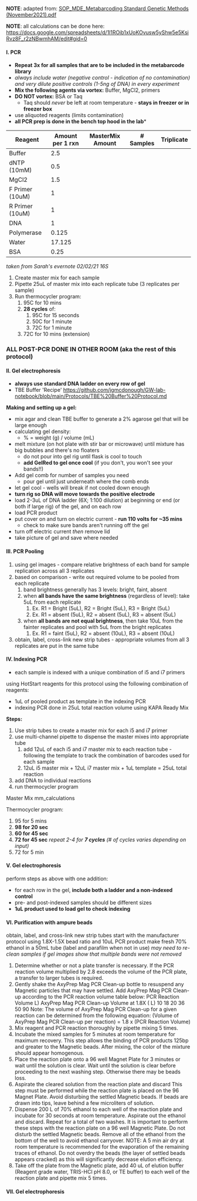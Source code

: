 **NOTE**: adapted from: [SOP_MDE_Metabarcoding Standard Genetic Methods (November2021).pdf](https://github.com/SERCCoastalDisease/Protocols/blob/main/SOP_MDE_Metabarcoding%20Standard%20Genetic%20Methods%20(November2021).pdf)

**NOTE**: all calculations can be done here: https://docs.google.com/spreadsheets/d/1l1ROib1xUoKOvusw5yShw5e5KsiRvz8F_r2zNBwmhAM/edit#gid=0


#### I. PCR
- **Repeat 3x for all samples that are to be included in the metabarcode library**
- *always include water (negative control - indication of no contamination) and very dilute positive controls (1-5ng of DNA) in every experiment*
- **Mix the following agents via vortex:** Buffer, MgCl2, primers
- **DO NOT vortex:** BSA or Taq
	- Taq should *never* be left at room temperature - **stays in freezer or in freezer box**
- use aliquoted reagents (limits contamination)
- **all PCR prep is done in the bench top hood in the lab***

| Reagent | Amount per 1 rxn | MasterMix Amount | # Samples | Triplicate |
| ---- | ---- | ---- | ---- | ---- |
| Buffer | 2.5 |  |  |  |
| dNTP (10mM) | 0.5 |  |  |  |
| MgCl2 | 1.5 |  |  |  |
| F Primer (10uM) | 1 |  |  |  |
| R Primer (10uM) | 1 |  |  |  |
| DNA | 1 |  |  |  |
| Polymerase | 0.125 |  |  |  |
| Water | 17.125 |  |  |  |
| BSA | 0.25 |  |  |  |
*taken from Sarah's evernote 02/02/21 16S*

1. Create master mix for each sample
2. Pipette 25uL of master mix into each replicate tube (3 replicates per sample)
3. Run thermocycler program:
	1. 95C for 10 mins
	2. **28 cycles** of:
		1. 95C for 15 seconds
		2. 50C for 1 minute
		3. 72C for 1 minute
	3. 72C for 10 mins (extension)


### **ALL POST-PCR DONE IN OTHER ROOM (aka the rest of this protocol)**


#### II. Gel electrophoresis
- **always use standard DNA ladder on every row of gel**
- TBE Buffer 'Recipe' https://github.com/jgmcdonough/GW-lab-notebook/blob/main/Protocols/TBE%20Buffer%20Protocol.md

**Making and setting up a gel:**
- mix agar and clean TBE buffer to generate a 2% agarose gel that will be large enough 
- calculating gel density:
	- % = weight (g) / volume (mL)
- melt mixture (on hot plate with stir bar or microwave) until mixture has big bubbles and there's no floaters
	- do not pour into gel rig until flask is cool to touch
	- **add GelRed to gel once cool** (if you don't, you won't see your bands!!)
- Add gel comb for number of samples you need
	- pour gel until just underneath where the comb ends
- let gel cool - wells will break if not cooled down enough
- **turn rig so DNA will move towards the positive electrode**
- load 2-3uL of DNA ladder (6X; 1:100 dilution) at beginning or end (or both if large rig) of the gel, and on each row
- load PCR product 
- put cover on and turn on electric current - **run 110 volts for ~35 mins**
	- check to make sure bands aren't running off the gel
- turn off electric current *then* remove lid
- take picture of gel and save where needed

#### III. PCR Pooling
1. using gel images - compare relative brightness of each band for sample replication across all 3 replicates
2. based on comparison - write out required volume to be pooled from each replicate
	1. band brightness generally has 3 levels: bright, faint, absent
	2. when **all bands have the same brightness** (regardless of level): take 5uL from each replicate
		1. Ex. R1 = Bright (5uL), R2 = Bright (5uL), R3 = Bright (5uL)
		2. Ex. R1 = absent (5uL), R2 = absent (5uL), R3 = absent (5uL)
	3. when **all bands are not equal brightness**, then take 10uL from the fainter replicates and pool with 5uL from the bright replicates
		1. Ex. R1 = faint (5uL), R2 = absent (10uL), R3 = absent (10uL)
3. obtain, label, cross-link new strip tubes - appropriate volumes from all 3 replicates are put in the same tube

#### IV. Indexing PCR 
- each sample is indexed with a unique combination of i5 and i7 primers 

using HotStart reagents for this protocol using the following combination of reagents:
- 1uL of pooled product as template in the indexing PCR
- indexing PCR done in 25uL total reaction volume using KAPA Ready Mix

**Steps:**
1. Use strip tubes to create a master mix for each i5 and i7 primer
2. use multi-channel pipette to dispense the master mixes into appropriate tube
	1. add 12uL of each i5 and i7 master mix to each reaction tube - following the template to track the combination of barcodes used for each sample
	2. 12uL i5 master mix + 12uL i7 master mix + 1uL template = 25uL total reaction
3. add DNA to individual reactions 
4. run thermocycler program

Master Mix
mm_calculations

Thermocycler program:
1. 95 for 5 mins
2. **98 for 20 sec**
3. **60 for 45 sec**
4. **72 for 45 sec** 
*repeat 2-4 for **7 cycles** (# of cycles varies depending on input)*
6. 72 for 5 min

#### V. Gel electrophoresis
perform steps as above with one addition:
- for each row in the gel, **include both a ladder and a non-indexed control**
- pre- and post-indexed samples should be different sizes
- **1uL product used to load gel to check indexing**

#### **VI. Purification with ampure beads**
obtain, label, and cross-link new strip tubes
start with the manufacturer protocol using 1.8X-1.5X bead ratio and 10uL PCR product
make fresh 70% ethanol in a 50mL tube (label and parafilm when not in use)
	 *may need to re-clean samples if gel images show that multiple bands were not removed*
1. Determine whether or not a plate transfer is necessary. If the PCR reaction volume multiplied by 2.8 exceeds the volume of the PCR plate, a transfer to larger tubes is required.
2. Gently shake the AxyPrep Mag PCR Clean-up bottle to resuspend any Magnetic particles that may have settled.  Add  AxyPrep Mag PCR Clean-up according to the PCR reaction volume table below: PCR Reaction Volume L) AxyPrep Mag PCR Clean-up Volume at 1.8X ( L) 10 18 20 36 50 90 Note: The volume of AxyPrep Mag PCR Clean-up for a given reaction can be determined from the following equation:  (Volume of AxyPrep Mag PCR Clean-up per reaction) = 1.8 x (PCR Reaction Volume)
3. Mix reagent and PCR reaction thoroughly by pipette mixing 5 times.
4. Incubate the mixed samples for 5 minutes at room temperature for maximum recovery. This step allows the binding of PCR products 125bp and greater to the Magnetic beads.  After mixing, the color of the mixture should appear homogenous.
5. Place the reaction plate onto a 96 well Magnet Plate for 3 minutes or wait until the solution is clear.  Wait until the solution is clear before proceeding to the next washing step. Otherwise there may be beads loss.
6. Aspirate the cleared solution from the reaction plate and discard This step must be performed while the reaction plate is placed on the 96 Magnet Plate. Avoid disturbing the settled Magnetic beads. If beads are drawn into tips, leave behind a few microliters of solution.
7. Dispense 200 L of 70% ethanol to each well of the reaction plate and incubate for 30 seconds at room temperature.  Aspirate out the ethanol and discard.  Repeat for a total of two washes.  It is important to perform these steps with the reaction plate on a 96 well Magnetic Plate. Do not disturb the settled Magnetic beads. Remove all of the ethanol from the bottom of the well to avoid ethanol carryover.  NOTE: A 5 min air dry at room temperature is recommended for the evaporation of the remaining traces of ethanol. Do not overdry the beads (the layer of settled beads appears cracked) as this will significantly decrease elution efficiency.
8. Take off the plate from the Magnetic plate, add 40 uL of elution buffer (Reagent grade water, TRIS-HCl pH 8.0, or TE buffer) to each well of the reaction plate and pipette mix 5 times. 
	

#### **VII. Gel electrophoresis**

